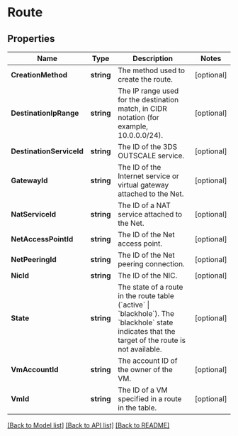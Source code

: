 # Route

## Properties

Name | Type | Description | Notes
------------ | ------------- | ------------- | -------------
**CreationMethod** | **string** | The method used to create the route. | [optional] 
**DestinationIpRange** | **string** | The IP range used for the destination match, in CIDR notation (for example, 10.0.0.0/24). | [optional] 
**DestinationServiceId** | **string** | The ID of the 3DS OUTSCALE service. | [optional] 
**GatewayId** | **string** | The ID of the Internet service or virtual gateway attached to the Net. | [optional] 
**NatServiceId** | **string** | The ID of a NAT service attached to the Net. | [optional] 
**NetAccessPointId** | **string** | The ID of the Net access point. | [optional] 
**NetPeeringId** | **string** | The ID of the Net peering connection. | [optional] 
**NicId** | **string** | The ID of the NIC. | [optional] 
**State** | **string** | The state of a route in the route table (&#x60;active&#x60; \\| &#x60;blackhole&#x60;). The &#x60;blackhole&#x60; state indicates that the target of the route is not available. | [optional] 
**VmAccountId** | **string** | The account ID of the owner of the VM. | [optional] 
**VmId** | **string** | The ID of a VM specified in a route in the table. | [optional] 

[[Back to Model list]](../README.md#documentation-for-models) [[Back to API list]](../README.md#documentation-for-api-endpoints) [[Back to README]](../README.md)


